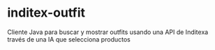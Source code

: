 # inditex-outfit
Cliente Java para buscar y mostrar outfits usando una API de Inditexa través de una IA que selecciona productos
